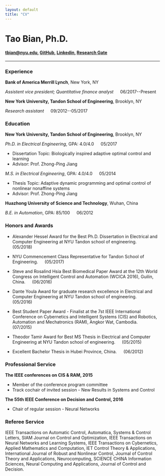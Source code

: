 ```yaml
---
layout: default
title: "CV"
---
```



# Tao Bian, Ph.D.

#### <tbian@nyu.edu>, [GitHub](https://github.com/taobian89), [Linkedin](https://www.linkedin.com/in/tao-bian-a278717a), [Research Gate](https://www.researchgate.net/profile/Tao_Bian2)




------


### Experience

**Bank of America Merrill Lynch**, New York, NY

*Assistent vice president; Quantitative finance analyst*	&emsp;	06/2017--Present

**New York University, Tandon School of Engineering**, Brooklyn, NY

*Research assistant*	&emsp;	09/2012--05/2017

### Education

**New York University, Tandon School of Engineering**, Brooklyn, NY

*Ph.D. in Electrical Engineering*, GPA: 4.0/4.0	&emsp;	05/2017

  * Dissertation Topic: Biologically inspired adaptive optimal control and learning
  * Advisor: Prof. Zhong-Ping Jiang

*M.S. in Electrical Engineering*, GPA: 4.0/4.0	&emsp;	05/2014

  * Thesis Topic: Adaptive dynamic programming and optimal control of nonlinear nonaffine systems
  * Advisor: Prof. Zhong-Ping Jiang

**Huazhong University of Science and Technology**, Wuhan, China

*B.E. in Automation*, GPA: 85/100	&emsp;	06/2012


### Honors and Awards

  * Alexander Hessel Award for the Best Ph.D. Dissertation in Electrical and Computer Engineering at NYU Tandon school of engineering.	&emsp;	(05/2018)

  * NYU Commencement Class Representative for Tandon School of Engineering.	&emsp;	(05/2017)

  * Steve and Rosalind Hsia Best Biomedical Paper Award at the 12th World Congress on Intelligent Control and Automation (WCICA 2016), Guilin, China.	&emsp;	(06/2016)

  * Dante Youla Award for graduate research excellence in Electrical and Computer Engineering at NYU Tandon school of engineering.	&emsp;	(05/2016)

  * Best Student Paper Award - Finalist at the 7st IEEE International Conference on Cybernetics and Intelligent Systems (CIS) and Robotics, Automation and Mechatronics (RAM), Angkor Wat, Cambodia.	&emsp;	(07/2015)

  * Theodor Tamir Award for Best MS Thesis in Electrical and Computer Engineering at NYU Tandon school of engineering.	&emsp;	(05/2015)

  * Excellent Bachelor Thesis in Hubei Province, China.	&emsp;	(06/2012)

### Professional Service

**The IEEE conferences on CIS & RAM, 2015**

  * Member of the conference program committee
  * Track cochair of invited session - New Results in Systems and Control

**The 55th IEEE Conference on Decision and Control, 2016**

  * Chair of regular session - Neural Networks

### Referee Service

IEEE Transactions on Automatic Control, Automatica, Systems & Control Letters, SIAM Journal on Control and Optimization, IEEE Transactions on Neural Networks and Learning Systems, IEEE Transactions on Cybernetics, Applied Mathematics and Computation, IET Control Theory & Applications, International Journal of Robust and Nonlinear Control, Journal of Control Theory and Applications, Neurocomputing, SCIENCE CHINA Information Sciences, Neural Computing and Applications, Journal of Control and Decision.
